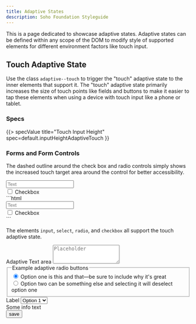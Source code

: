 ```yaml
---
title: Adaptive States
description: Soho Foundation Styleguide
---
```


This is a page dedicated to showcase adaptive states. Adaptive states can be defined within any scope of the DOM to modify style of supported elements for different environment factors like touch input.

## Touch Adaptive State

Use the class `adaptive--touch` to trigger the "touch" adaptive state to the inner elements that support it. The "touch" adaptive state primarily increases the size of touch points like fields and buttons to make it easier to tap these elements when using a device with touch input like a phone or tablet.

### Specs

{{> specValue title="Touch Input Height" spec=default.inputHeightAdaptiveTouch }}


### Forms and Form Controls

The dashed outline around the check box and radio controls simply shows the increased touch target area around the control for better accessibility.

<div class="adaptive--touch example">
    <input type="text" class="form-control" placeholder="Text" aria-label="Adaptive text input">
    <div class="form-checkbox">
        <input type="checkbox" id="exampleCheckbox1" value="0" aria-label="Adaptive checkbox"/>
        <label for="exampleCheckbox1" class="example-padding">
            Checkbox
        </label>
    </div>
</div>
```html
<div class="adaptive--touch">
    <!-- This input and checkbox will have a larger touch point since it's in an adaptive parent -->
    <input type="text" class="form-control" placeholder="Text" aria-label="Adaptive text input example">
    <div class="form-checkbox">
        <input type="checkbox" id="exampleCheckbox1" value="" aria-label="Adaptive checkbox example"/>
        <label for="exampleCheckbox1">
            Checkbox
        </label>
    </div>
</div>
```

The elements `input`, `select`, `radio`, and `checkbox` all support the touch adaptive state.

<div class="adaptive--touch example">
    <form>
        <div class="form-group">
            <label for="adaptive-textarea">Adaptive Text area</label>
            <textarea class="form-control" id="adaptive-textarea" placeholder="Placeholder" rows="3"></textarea>
        </div>
        <fieldset class="form-group">
            <legend>Example adaptive radio buttons</legend>
            <div class="form-radio">
                <input type="radio" name="optionsRadios" id="optionsRadios1" value="option1" checked>
                <label for="optionsRadios1" class="example-padding">
                    Option one is this and that&mdash;be sure to include why it's great
                </label>
            </div>
            <div class="form-radio">
                <input type="radio" name="optionsRadios" id="optionsRadios2" value="option2">
                <label for="optionsRadios2" class="example-padding">
                    Option two can be something else and selecting it will deselect option one
                </label>
            </div>
        </fieldset>
        <div class="form-group">
          <label for="select-normal-1">Label</label>
              <select id="select-normal-1" class="form-control">
                <option selected>Option 1</option>
                <option>Option 2</option>
                <option>Option 3</option>
            </select>
            <div class="info-block">Some info text</div>
        </div>
        <input type="submit" class="btn btn--primary btn--block" onclick="return false;" value="save">
    </form>
</div>

